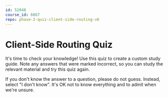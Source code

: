```yaml
---
id: 52048
course_id: 6667
repo: phase-2-quiz-client-side-routing-v6
---
```


# Client-Side Routing Quiz

It's time to check your knowledge! Use this quiz to create a custom study guide.
Note any answers that were marked incorrect, so you can study the relevant
material and try this quiz again.

If you don't know the answer to a question, please do not guess. Instead, select
"I don't know". It's OK not to know everything and to admit when we're unsure.
